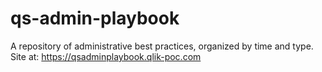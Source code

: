 # qs-admin-playbook
A repository of administrative best practices, organized by time and type. Site at: https://qsadminplaybook.qlik-poc.com
